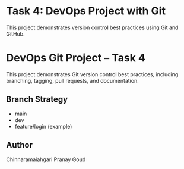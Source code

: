 # Task 4: DevOps Project with Git
This project demonstrates version control best practices using Git and GitHub.
# DevOps Git Project – Task 4

This project demonstrates Git version control best practices, including branching, tagging, pull requests, and documentation.

## Branch Strategy
- main
- dev
- feature/login (example)

## Author
Chinnaramaiahgari Pranay Goud
